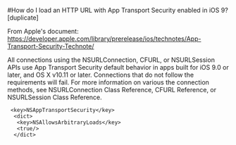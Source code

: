 #How do I load an HTTP URL with App Transport Security enabled in iOS 9? [duplicate]

From Apple's document:  
https://developer.apple.com/library/prerelease/ios/technotes/App-Transport-Security-Technote/

All connections using the NSURLConnection, CFURL, or NSURLSession APIs use App Transport Security default behavior in apps built for iOS 9.0 or later, and OS X v10.11 or later. Connections that do not follow the requirements will fail. For more information on various the connection methods, see NSURLConnection Class Reference, CFURL Reference, or NSURLSession Class Reference.

	 <key>NSAppTransportSecurity</key>  
	  <dict>  
 	   <key>NSAllowsArbitraryLoads</key>  
 	   <true/>  
 	  </dict>  
